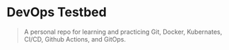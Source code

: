 # DevOps Testbed
> A personal repo for learning and practicing Git, Docker, Kubernates, CI/CD, Github Actions, and GitOps.
